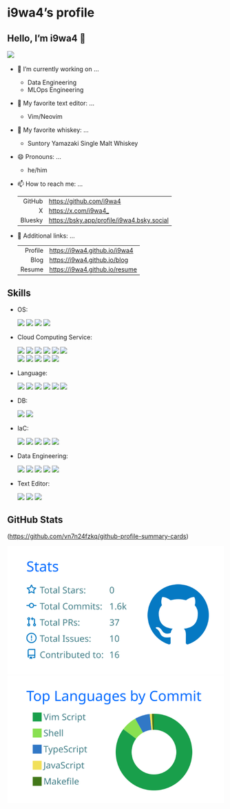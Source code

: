 # i9wa4’s profile


<!--
**i9wa4/i9wa4** is a ✨ _special_ ✨ repository because its `README.md` (this file) appears on your GitHub profile.
&#10;Here are some ideas to get you started:
&#10;- 🔭 I'm currently working on ...
- 🌱 I'm currently learning ...
- 👯 I'm looking to collaborate on ...
- 🤔 I'm looking for help with ...
- 💬 Ask me about ...
- 📫 How to reach me: ...
- 😄 Pronouns: ...
- ⚡ Fun fact: ...
-->

## Hello, I’m i9wa4 👋

<div align="left">

<a href="https://github.com/antonkomarev/github-profile-views-counter">
<img src="https://komarev.com/ghpvc/?username=i9wa4"/> </a>

</div>

- 🔭 I’m currently working on …

  - Data Engineering
  - MLOps Engineering

- 📝 My favorite text editor: …

  - Vim/Neovim

- 🍺 My favorite whiskey: …

  - Suntory Yamazaki Single Malt Whiskey

- 😄 Pronouns: …

  - he/him

- 📫 How to reach me: …

  |         |                                              |
  |--------:|:---------------------------------------------|
  |  GitHub | <https://github.com/i9wa4>                   |
  |       X | <https://x.com/i9wa4_>                       |
  | Bluesky | <https://bsky.app/profile/i9wa4.bsky.social> |

- 🔗 Additional links: …

  |         |                                  |
  |--------:|:---------------------------------|
  | Profile | <https://i9wa4.github.io/i9wa4>  |
  |    Blog | <https://i9wa4.github.io/blog>   |
  |  Resume | <https://i9wa4.github.io/resume> |

  <!-- | Slides  | <https://i9wa4.github.io/slides> | -->

## Skills

<!-- https://github.com/tandpfun/skill-icons -->
<!-- https://tech-blog.s-yoshiki.com/entry/150/ -->
<!-- https://simpleicons.org/ -->

- OS:
  <div align="left">

  <img src="https://img.shields.io/badge/-macOS-999999.svg?logo=apple&style=plastic">
  <img src="https://img.shields.io/badge/-Linux-FCC624.svg?logo=linux&style=plastic">
  <img src="https://img.shields.io/badge/-Ubuntu-E95420.svg?logo=ubuntu&style=plastic">
  <img src="https://img.shields.io/badge/-Windows-00A4EF.svg?style=plastic">

  </div>
- Cloud Computing Service:
  <div align="left">

  <img src="https://img.shields.io/badge/-AWS-232F3E.svg?logo=amazon-web-services&style=plastic">
  <img src="https://img.shields.io/badge/-Amazon_EC2-FF9900.svg?logo=amazonec2&style=plastic">
  <img src="https://img.shields.io/badge/-AWS_Cloud9-999999.svg?style=plastic">
  <img src="https://img.shields.io/badge/-AWS_Step_Functions-999999.svg?style=plastic">
  <img src="https://img.shields.io/badge/-Amazon_MWAA(Airflow)-999999.svg?logo=apacheairflow&style=plastic">
  <img src="https://img.shields.io/badge/-Amazon_SageMaker-999999.svg?style=plastic">

  </div>

  <div align="left">

  <img src="https://img.shields.io/badge/-Google_Cloud-4285F4.svg?logo=google-cloud&style=plastic">
  <img src="https://img.shields.io/badge/-BigQuery-669DF6.svg?logo=googlebigquery&style=plastic">
  <img src="https://img.shields.io/badge/-Compute_Engine-999999.svg?style=plastic">
  <img src="https://img.shields.io/badge/-Cloud_Functions-999999.svg?style=plastic">
  <img src="https://img.shields.io/badge/-Datastream-999999.svg?style=plastic">

  </div>
- Language:
  <div align="left">

  <img src="https://img.shields.io/badge/-Bash-999999.svg?style=plastic">
  <img src="https://img.shields.io/badge/-C-A8B9CC.svg?logo=c&style=plastic">
  <img src="https://img.shields.io/badge/-HCL-844FBA.svg?logo=terraform&style=plastic">
  <img src="https://img.shields.io/badge/-Python-3776AB.svg?logo=python&style=plastic">
  <img src="https://img.shields.io/badge/-SQL-999999.svg?style=plastic">
  <img src="https://img.shields.io/badge/-TypeScript-3178C6.svg?logo=typescript&style=plastic">

  </div>
- DB:
  <div align="left">

  <img src="https://img.shields.io/badge/-MySQL-4479A1.svg?logo=mysql&style=plastic">
  <img src="https://img.shields.io/badge/-PostgreSQL-4169E1.svg?logo=postgresql&style=plastic">

  </div>
- IaC:
  <div align="left">

  <img src="https://img.shields.io/badge/-Docker-1488C6.svg?logo=docker&style=plastic">
  <img src="https://img.shields.io/badge/-Git-F05032.svg?logo=git&style=plastic">
  <img src="https://img.shields.io/badge/-GitHub-181717.svg?logo=github&style=plastic">
  <img src="https://img.shields.io/badge/-GitHub_Actions-2088FF.svg?logo=githubactions&style=plastic">
  <img src="https://img.shields.io/badge/-Terraform-844FBA.svg?logo=terraform&style=plastic">

  </div>
- Data Engineering:
  <div align="left">

  <img src="https://img.shields.io/badge/-Snowflake-29B5E8.svg?logo=snowflake&style=plastic">
  <img src="https://img.shields.io/badge/-BigQuery-669DF6.svg?logo=googlebigquery&style=plastic">
  <img src="https://img.shields.io/badge/-Datastream-999999.svg?style=plastic">
  <img src="https://img.shields.io/badge/-dbt-FF694B.svg?logo=dbt&style=plastic">
  <img src="https://img.shields.io/badge/-Embulk-EF4319.svg?style=plastic">

  </div>
- Text Editor:
  <div align="left">

  <img src="https://img.shields.io/badge/-Vim-019733.svg?logo=vim&style=plastic">
  <img src="https://img.shields.io/badge/-Neovim-007ACC.svg?logo=neovim&style=plastic">
  <img src="https://img.shields.io/badge/-Visual_Studio_Code-0098FF.svg?style=plastic">

  </div>

## GitHub Stats

<!-- https://github.com/vn7n24fzkq/github-profile-summary-cards -->

(https://github.com/vn7n24fzkq/github-profile-summary-cards)
<!-- (https://github.com/vn7n24fzkq/github-profile-summary-cards) [![](https://raw.githubusercontent.com/i9wa4/i9wa4/main/profile-summary-card-output/transparent/2-most-commit-language.svg)](https://github.com/vn7n24fzkq/github-profile-summary-cards) -->
<!-- [![](https://raw.githubusercontent.com/i9wa4/i9wa4/main/profile-summary-card-output/transparent/3-stats.svg)](https://github.com/vn7n24fzkq/github-profile-summary-cards) [![](https://raw.githubusercontent.com/i9wa4/i9wa4/main/profile-summary-card-output/transparent/4-productive-time.svg)](https://github.com/vn7n24fzkq/github-profile-summary-cards) -->
[![](https://raw.githubusercontent.com/i9wa4/i9wa4/main/profile-summary-card-output/transparent/3-stats.svg)](https://github.com/vn7n24fzkq/github-profile-summary-cards)
[![](https://raw.githubusercontent.com/i9wa4/i9wa4/main/profile-summary-card-output/transparent/2-most-commit-language.svg)](https://github.com/vn7n24fzkq/github-profile-summary-cards)
<!-- <div align="left">                                                                                                              -->
<!--   <a href="https://github.com/vn7n24fzkq/github-profile-summary-cards">                                                         -->
<!--     <img src="http://github-profile-summary-cards.vercel.app/api/cards/stats?username=i9wa4&theme=transparent"/>                -->
<!--     <img src="http://github-profile-summary-cards.vercel.app/api/cards/most-commit-language?username=i9wa4&theme=transparent"/> -->
<!--   </a>                                                                                                                          -->
<!-- </div>                                                                                                                          -->

<!-- <div align="left">                                                                                                                                            -->
<!--   <a href="https://github.com/anuraghazra/github-readme-stats">                                                                                               -->
<!--     <img src="https://github-readme-stats.vercel.app/api?username=i9wa4&show_icons=true&include_all_commits=true&theme=transparent"/>                         -->
<!--     <img src="https://github-readme-stats.vercel.app/api/top-langs/?username=i9wa4&langs_count=8&include_all_commits=true&layout=compact&theme=transparent"/> -->
<!--   </a>                                                                                                                                                        -->
<!-- </div>                                                                                                                                                        -->
<!-- <div align="left">                                                                   -->
<!--   <a href="https://github.com/ryo-ma/github-profile-trophy">                         -->
<!--     <img src="https://github-profile-trophy.vercel.app/?username=i9wa4&theme=flat"/> -->
<!--   </a>                                                                               -->
<!-- </div>                                                                               -->
